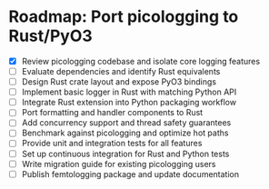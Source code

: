 # Roadmap: Port picologging to Rust/PyO3

- [x] Review picologging codebase and isolate core logging features
- [ ] Evaluate dependencies and identify Rust equivalents
- [ ] Design Rust crate layout and expose PyO3 bindings
- [ ] Implement basic logger in Rust with matching Python API
- [ ] Integrate Rust extension into Python packaging workflow
- [ ] Port formatting and handler components to Rust
- [ ] Add concurrency support and thread safety guarantees
- [ ] Benchmark against picologging and optimize hot paths
- [ ] Provide unit and integration tests for all features
- [ ] Set up continuous integration for Rust and Python tests
- [ ] Write migration guide for existing picologging users
- [ ] Publish femtologging package and update documentation
